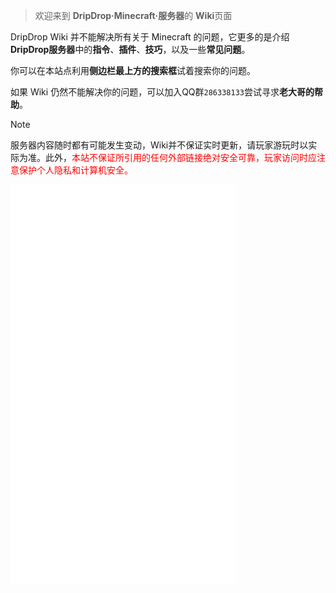 > 欢迎来到 **DripDrop·Minecraft·服务器**的 **Wiki**页面 

DripDrop Wiki 并不能解决所有关于 Minecraft 的问题，它更多的是介绍**DripDrop服务器**中的**指令**、**插件**、**技巧**，以及一些**常见问题**。

你可以在本站点利用**侧边栏最上方的搜索框**试着搜索你的问题。

如果 Wiki 仍然不能解决你的问题，可以加入QQ群`286338133`尝试寻求**老大哥的帮助**。

>[!note]
>服务器内容随时都有可能发生变动，Wiki并不保证实时更新，请玩家游玩时以实际为准。此外，<font color=red>本站不保证所引用的任何外部链接绝对安全可靠，玩家访问时应注意保护个人隐私和计算机安全。</font>

<iframe src="//player.bilibili.com/player.html?aid=887375756&bvid=BV1WK4y1N7BD&cid=319120333&page=1" scrolling="no" border="1" frameborder="yes" framespacing="0" allowfullscreen="true" width=360 height=640> </iframe>